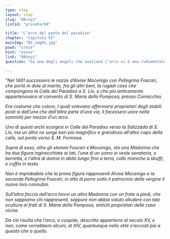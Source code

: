 ```yaml
---
type: stop
layout: stop
slug: "00cxyz"
listid: "private/04"

title: "L’arco del ponte del paradiso"
chapter: "Capitolo VI"
mainImg: "03_img01.jpg"
pswd: "croce"
hint: "xxxxx"
link: "00hxyz"
question: "Su uno degli angoli che sostiene l’arco vi è una rudimentale incisione, di cosa si tratta?"

---
```

*"Nel 1491 successero le nozze d’Alvise Mocenigo con Pellegrina Foscari, che portò in dote al marito, fra gli altri beni, la rugadi case che compongono la Calle del Paradiso a S. Lio, e che più anticamente appartenevano al convento di S. Maria della Pomposa, presso Comacchio.*

*Era costume che coloro, I quali volevano affermarsi proprietari degli stabili posti sì dall’una che dall’altra parte d’una via, li facessero unire nella sommità per mezzo d’un arco.*

*Uno di questi archi scorgesi in Calle del Paradiso verso la Salizzada di S. Lio, ma un altro ne sorge ben più magnifico e grandioso all’altro capo della calle, sul ponte verso S. M. Formosa.*

*Sopra di esso, oltre gli stemmi Foscari e Mocenigo, sta una Madonna che ha due figura inginocchiate ai lati, l’una di un uomo in veste senatoria, e berretta, e l’altra di donna in abito lungo fino a terra, colle maniche a sbuffi, e cuffia in testa.*

*Non è improbabile che la prima figura rappresenti Alvise Mocenigo e la seconda Pellegrina Foscari, in atto di porre sotto il patrocinio della vergine il nuovo loro connubio.*

*Sull’altra faccia dell’arco havvi un altra Madonna con un frate a piedi, che non sappiamo chi rappresenti, seppure non abbia voluto alludere con tale scultura ai frati di S. Maria della Pomposa, antichi proprietari delle case vicine.*

*Da ciò risulta che l’arco, o cuspide, descritto appartiene al secolo XV, e non, come vorrebbero alcuni, al XIV, quantunque nello stile s’accosti più a questo che a quello.*
